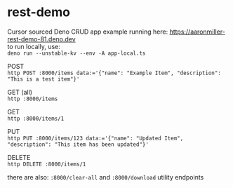 # rest-demo
Cursor sourced Deno CRUD app
example running here: https://aaronmiller-rest-demo-81.deno.dev<br>
to run locally, use:<br>
`deno run --unstable-kv --env -A app-local.ts`

POST<br>
`http POST :8000/items data:='{"name": "Example Item", "description": "This is a test item"}'`

GET (all)<br>
`http :8000/items`

GET<br>
`http :8000/items/1`

PUT<br>`http PUT :8000/items/123 data:='{"name": "Updated Item", "description": "This item has been updated"}'`

DELETE<br>
`http DELETE :8000/items/1`

there are also: `:8000/clear-all` and `:8000/download` utility endpoints
